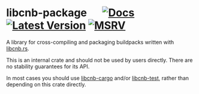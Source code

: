 # libcnb-package &emsp; [![Docs]][docs.rs] [![Latest Version]][crates.io] [![MSRV]][install-rust]

A library for cross-compiling and packaging buildpacks written with [libcnb.rs](https://github.com/heroku/libcnb.rs).

This is an internal crate and should not be used by users directly. There are no stability guarantees for its API.

In most cases you should use [libcnb-cargo](https://crates.io/crates/libcnb-cargo) and/or
[libcnb-test](https://crates.io/crates/libcnb-test), rather than depending on this crate
directly.

[Docs]: https://img.shields.io/docsrs/libcnb-package
[docs.rs]: https://docs.rs/libcnb-package/latest/libcnb_package/
[Latest Version]: https://img.shields.io/crates/v/libcnb-package.svg
[crates.io]: https://crates.io/crates/libcnb-package
[MSRV]: https://img.shields.io/badge/MSRV-rustc_1.64+-lightgray.svg
[install-rust]: https://www.rust-lang.org/tools/install
